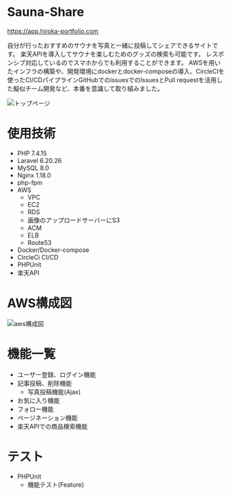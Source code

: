 # Sauna-Share
<https://app.hiroka-portfolio.com>

自分が行ったおすすめのサウナを写真と一緒に投稿してシェアできるサイトです。
楽天APIを導入してサウナを楽しむためのグッズの検索も可能です。
レスポンシブ対応しているのでスマホからでも利用することができます。
AWSを用いたインフラの構築や、開発環境にdockerとdocker-composeの導入、CircleCIを使ったCI/CDパイプラインGitHubでのissuesでのIssuesとPull requestを活用した擬似チーム開発など、本番を意識して取り組みました。

![トップページ](https://user-images.githubusercontent.com/70800437/119858439-6ef7fe80-bf4f-11eb-85d7-f40af7453599.png)

# 使用技術
- PHP 7.4.15
- Laravel 6.20.26
- MySQL 8.0
- Nginx 1.18.0
- php-fpm
- AWS
  - VPC
  - EC2
  - RDS
  - 画像のアップロードサーバーにS3
  - ACM
  - ELB
  - Route53
- Docker/Docker-compose
- CircleCi CI/CD
- PHPUnit
- 楽天API

# AWS構成図
![aws構成図](https://user-images.githubusercontent.com/70800437/119453408-5d0d3480-bd72-11eb-9dcb-87a1dc7c1215.jpg)

# 機能一覧
- ユーザー登録、ログイン機能
- 記事投稿、削除機能
  - 写真投稿機能(Ajax)
- お気に入り機能
- フォロー機能
- ページネーション機能
- 楽天APIでの商品検索機能

# テスト
- PHPUnit
  - 機能テスト(Feature)
